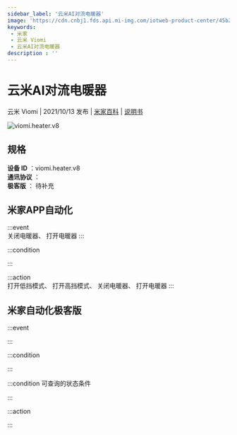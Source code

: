 ```yaml
---
sidebar_label: '云米AI对流电暖器'
image: 'https://cdn.cnbj1.fds.api.mi-img.com/iotweb-product-center/45b2bd3b38fda72a127de53ec378c218_1630660797771.png?GalaxyAccessKeyId=AKVGLQWBOVIRQ3XLEW&Expires=9223372036854775807&Signature=xOOEKzURB66pt/j2sBS1ZGgHzQw='
keywords: 
 - 米家
 - 云米 Viomi
 - 云米AI对流电暖器
description : ''
---
```

# 云米AI对流电暖器

云米 Viomi | 2021/10/13 发布 | [米家百科](https://home.mi.com/webapp/content/baike/product/index.html?model=viomi.heater.v8) | [说明书](https://home.mi.com/views/introduction.html?model=viomi.heater.v8&region=cn)

![viomi.heater.v8](https://cdn.cnbj1.fds.api.mi-img.com/iotweb-product-center/45b2bd3b38fda72a127de53ec378c218_1630660797771.png?GalaxyAccessKeyId=AKVGLQWBOVIRQ3XLEW&Expires=9223372036854775807&Signature=xOOEKzURB66pt/j2sBS1ZGgHzQw=)

## 规格  
> 
**设备 ID** ：viomi.heater.v8  
**通讯协议** ：  
**极客版**  ： 待补充 


## 米家APP自动化  

:::event  
关闭电暖器、 打开电暖器
:::

:::condition  

:::

:::action   
打开低挡模式、 打开高挡模式、 关闭电暖器、 打开电暖器
:::

## 米家自动化极客版  

:::event  

:::

:::condition  

:::

:::condition 可查询的状态条件  

:::

:::action  

:::

        
